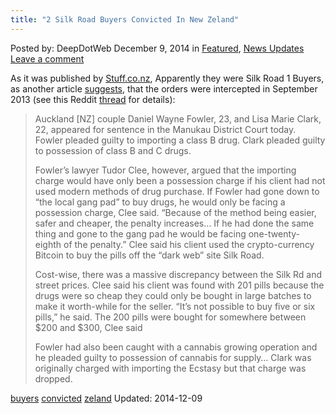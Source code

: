 ```yaml
---
title: "2 Silk Road Buyers Convicted In New Zeland"
---
```


<article class="post-listing post-8579 post type-post status-publish format-standard has-post-thumbnail hentry  tag-buyers tag-convicted tag-zeland">
Posted by: DeepDotWeb
<span>December 9, 2014</span>
<span>in <a href="https://www.deepdotweb.com/category/deepdot-news/" rel="category tag">Featured</a>, <a href="https://www.deepdotweb.com/category/news-updates/" rel="category tag">News Updates</a></span>
<a href="/2014/12/09/2-silk-road-buyers-convicted-new-zeland/#respond">Leave a comment</a></span>
</p>
<p>As it was published by <a href="http://www.stuff.co.nz/auckland/63779228/Silk-Road-drug-buyers-in-court">Stuff.co.nz</a>, Apparently they were Silk Road 1 Buyers, as another article <a href="http://www.nzherald.co.nz/nz/news/article.cfm?c_id=1&amp;objectid=11368206">suggests</a>, that the orders were intercepted in September 2013 (see this Reddit <a href="http://www.reddit.com/r/DarkNetMarkets/comments/2ooydm/2_new_zealand_silk_road_1_buyers_convicted/" target="_blank">thread</a> for details):</p>
<blockquote><p>Auckland [NZ] couple Daniel Wayne Fowler, 23, and Lisa Marie Clark, 22, appeared for sentence in the Manukau District Court today. Fowler pleaded guilty to importing a class B drug. Clark pleaded guilty to possession of class B and C drugs.</p>
<p>Fowler&#8217;s lawyer Tudor Clee, however, argued that the importing charge would have only been a possession charge if his client had not used modern methods of drug purchase. If Fowler had gone down to &#8220;the local gang pad&#8221; to buy drugs, he would only be facing a possession charge, Clee said. &#8220;Because of the method being easier, safer and cheaper, the penalty increases&#8230; If he had done the same thing and gone to the gang pad he would be facing one-twenty-eighth of the penalty.&#8221; Clee said his client used the crypto-currency Bitcoin to buy the pills off the &#8220;dark web&#8221; site Silk Road.</p>
<p>Cost-wise, there was a massive discrepancy between the Silk Rd and street prices. Clee said his client was found with 201 pills because the drugs were so cheap they could only be bought in large batches to make it worth-while for the seller. &#8220;It&#8217;s not possible to buy five or six pills,&#8221; he said. The 200 pills were bought for somewhere between $200 and $300, Clee said</p>
<p>Fowler had also been caught with a cannabis growing operation and he pleaded guilty to possession of cannabis for supply&#8230; Clark was originally charged with importing the Ecstasy but that charge was dropped.</p></blockquote>
</div>
<a href="https://www.deepdotweb.com/tag/buyers/" rel="tag">buyers</a> <a href="https://www.deepdotweb.com/tag/convicted/" rel="tag">convicted</a>  <a href="https://www.deepdotweb.com/tag/zeland/" rel="tag">zeland</a></span> 
Updated: 2014-12-09
    

